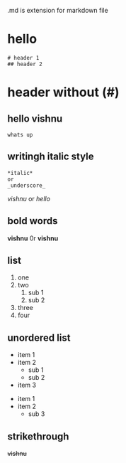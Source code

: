 .md is extension for markdown file


<h1>hello</h1>

```
# header 1
## header 2
```
header without (#)
=============

## hello vishnu
```
whats up
```

## writingh italic style
```
*italic*
or
_underscore_
```
*vishnu* or _hello_

## bold words
**vishnu**
0r 
__vishnu__

## list
1. one
2. two  
    1. sub 1
    2. sub 2
3. three
4. four

## unordered list
- item 1
- item 2
     - sub 1
     - sub 2
 - item 3
 
 * item 1
 * item 2
      * sub 3


## strikethrough
~~vishnu~~


